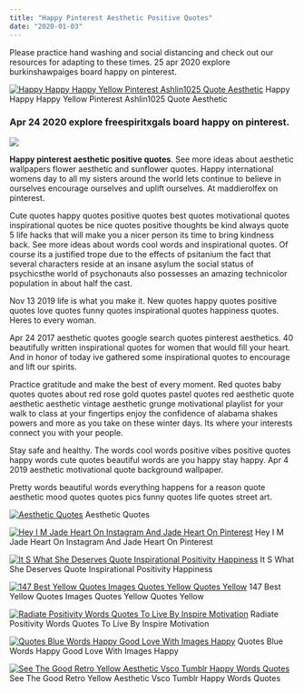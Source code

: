 ```yaml
---
title: "Happy Pinterest Aesthetic Positive Quotes"
date: "2020-01-03"
---
```


Please practice hand washing and social distancing and check out our resources for adapting to these times. 25 apr 2020 explore burkinshawpaiges board happy on pinterest.

[![Happy Happy Happy Yellow Pinterest Ashlin1025 Quote Aesthetic](https://i0.wp.com/i.pinimg.com/originals/a2/33/1c/a2331ca487ddeca99aa877ca39e5e0ad.png)](https://i.pinimg.com/originals/a2/33/1c/a2331ca487ddeca99aa877ca39e5e0ad.png) Happy Happy Happy Yellow Pinterest Ashlin1025 Quote Aesthetic

### Apr 24 2020 explore freespiritxgals board happy on pinterest.

![](https://i0.wp.com/i.pinimg.com/originals/ab/dc/bb/abdcbb8c5c1a433b259603a1f035618d.jpg)

**Happy pinterest aesthetic positive quotes**. See more ideas about aesthetic wallpapers flower aesthetic and sunflower quotes. Happy international womens day to all my sisters around the world lets continue to believe in ourselves encourage ourselves and uplift ourselves. At maddierolfex on pinterest.

Cute quotes happy quotes positive quotes best quotes motivational quotes inspirational quotes be nice quotes positive thoughts be kind always quote 5 life hacks that will make you a nicer person its time to bring kindness back. See more ideas about words cool words and inspirational quotes. Of course its a justified trope due to the effects of psitanium the fact that several characters reside at an insane asylum the social status of psychicsthe world of psychonauts also possesses an amazing technicolor population in about half the cast.

Nov 13 2019 life is what you make it. New quotes happy quotes positive quotes love quotes funny quotes inspirational quotes happiness quotes. Heres to every woman.

Apr 24 2017 aesthetic quotes google search quotes pinterest aesthetics. 40 beautifully written inspirational quotes for women that would fill your heart. And in honor of today ive gathered some inspirational quotes to encourage and lift our spirits.

Practice gratitude and make the best of every moment. Red quotes baby quotes quotes about red rose gold quotes pastel quotes red aesthetic quote aesthetic aesthetic vintage aesthetic grunge motivational playlist for your walk to class at your fingertips enjoy the confidence of alabama shakes powers and more as you take on these winter days. Its where your interests connect you with your people.

Stay safe and healthy. The words cool words positive vibes positive quotes happy words cute quotes beautiful words are you happy stay happy. Apr 4 2019 aesthetic motivational quote background wallpaper.

Pretty words beautiful words everything happens for a reason quote aesthetic mood quotes quotes pics funny quotes life quotes street art.

[![Aesthetic Quotes](https://i0.wp.com/2)](2) Aesthetic Quotes

[![Hey I M Jade Heart On Instagram And Jade Heart On Pinterest](https://i0.wp.com/i.pinimg.com/736x/e2/16/23/e21623c25d60bdc7a168ae438816c56f.jpg)](https://i.pinimg.com/736x/e2/16/23/e21623c25d60bdc7a168ae438816c56f.jpg) Hey I M Jade Heart On Instagram And Jade Heart On Pinterest

[![It S What She Deserves Quote Inspirational Positivity Happiness](https://i0.wp.com/i.pinimg.com/originals/7f/d9/78/7fd978a6f46251ff7bfca7594aa52819.jpg)](https://i.pinimg.com/originals/7f/d9/78/7fd978a6f46251ff7bfca7594aa52819.jpg) It S What She Deserves Quote Inspirational Positivity Happiness

[![147 Best Yellow Quotes Images Quotes Yellow Quotes Yellow](https://i0.wp.com/i.pinimg.com/236x/b2/cd/11/b2cd11234e7a2baaf84ea7f074d1a8eb--true-love-is-quotes-itll-be-okay-quotes.jpg)](https://i.pinimg.com/236x/b2/cd/11/b2cd11234e7a2baaf84ea7f074d1a8eb--true-love-is-quotes-itll-be-okay-quotes.jpg) 147 Best Yellow Quotes Images Quotes Yellow Quotes Yellow

[![Radiate Positivity Words Quotes To Live By Inspire Motivation](https://i0.wp.com/i.pinimg.com/originals/ab/dc/bb/abdcbb8c5c1a433b259603a1f035618d.jpg)](https://i.pinimg.com/originals/ab/dc/bb/abdcbb8c5c1a433b259603a1f035618d.jpg) Radiate Positivity Words Quotes To Live By Inspire Motivation

[![Quotes Blue Words Happy Good Love With Images Happy](https://i0.wp.com/i.pinimg.com/originals/bd/b9/d5/bdb9d59146f901e27036099330f05524.jpg)](https://i.pinimg.com/originals/bd/b9/d5/bdb9d59146f901e27036099330f05524.jpg) Quotes Blue Words Happy Good Love With Images Happy

[![See The Good Retro Yellow Aesthetic Vsco Tumblr Happy Words Quotes](https://i0.wp.com/i.pinimg.com/originals/71/b3/38/71b338b16145e62d3b0e82a0c12bfbd2.jpg)](https://i.pinimg.com/originals/71/b3/38/71b338b16145e62d3b0e82a0c12bfbd2.jpg) See The Good Retro Yellow Aesthetic Vsco Tumblr Happy Words Quotes
